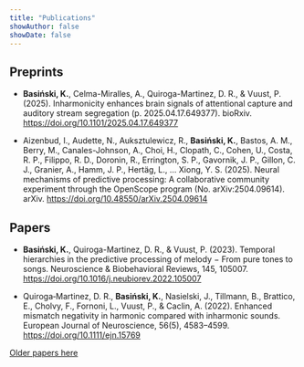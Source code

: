```yaml
---
title: "Publications"
showAuthor: false
showDate: false
---
```


## Preprints

- **Basiński, K.**, Celma-Miralles, A., Quiroga-Martinez, D. R., & Vuust, P. (2025). Inharmonicity enhances brain signals of attentional capture and auditory stream segregation (p. 2025.04.17.649377). bioRxiv. https://doi.org/10.1101/2025.04.17.649377

- Aizenbud, I., Audette, N., Auksztulewicz, R., **Basiński, K.**, Bastos, A. M., Berry, M., Canales-Johnson, A., Choi, H., Clopath, C., Cohen, U., Costa, R. P., Filippo, R. D., Doronin, R., Errington, S. P., Gavornik, J. P., Gillon, C. J., Granier, A., Hamm, J. P., Hertäg, L., … Xiong, Y. S. (2025). Neural mechanisms of predictive processing: A collaborative community experiment through the OpenScope program (No. arXiv:2504.09614). arXiv. https://doi.org/10.48550/arXiv.2504.09614


## Papers

- **Basiński, K.**, Quiroga-Martinez, D. R., & Vuust, P. (2023). Temporal hierarchies in the predictive processing of melody − From pure tones to songs. Neuroscience & Biobehavioral Reviews, 145, 105007. https://doi.org/10.1016/j.neubiorev.2022.105007


- Quiroga‐Martinez, D. R., **Basiński, K.**, Nasielski, J., Tillmann, B., Brattico, E., Cholvy, F., Fornoni, L., Vuust, P., & Caclin, A. (2022). Enhanced mismatch negativity in harmonic compared with inharmonic sounds. European Journal of Neuroscience, 56(5), 4583–4599. https://doi.org/10.1111/ejn.15769


[Older papers here](https://scholar.google.com/citations?user=BuBtcw0AAAAJ&hl=pl)